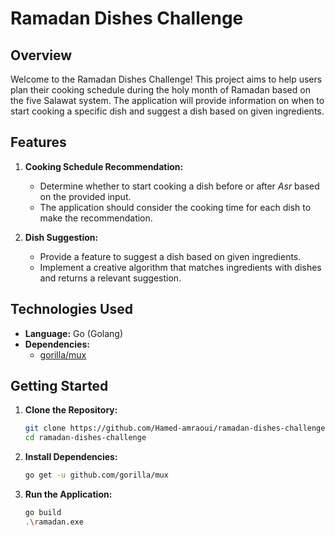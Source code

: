 # Ramadan Dishes Challenge

## Overview

Welcome to the Ramadan Dishes Challenge! This project aims to help users plan their cooking schedule during the holy month of Ramadan based on the five Salawat system. The application will provide information on when to start cooking a specific dish and suggest a dish based on given ingredients.

## Features

1. **Cooking Schedule Recommendation:**
   - Determine whether to start cooking a dish before or after *Asr* based on the provided input.
   - The application should consider the cooking time for each dish to make the recommendation.

2. **Dish Suggestion:**
   - Provide a feature to suggest a dish based on given ingredients.
   - Implement a creative algorithm that matches ingredients with dishes and returns a relevant suggestion.

## Technologies Used

- **Language:** Go (Golang)
- **Dependencies:**
    - [gorilla/mux](https://github.com/gorilla/mux) 

## Getting Started

1. **Clone the Repository:**
   ```bash
   git clone https://github.com/Hamed-amraoui/ramadan-dishes-challenge.git
   cd ramadan-dishes-challenge
2. **Install Dependencies:**
   ```bash
   go get -u github.com/gorilla/mux
3. **Run the Application:**   
   ```bash
   go build
   .\ramadan.exe



